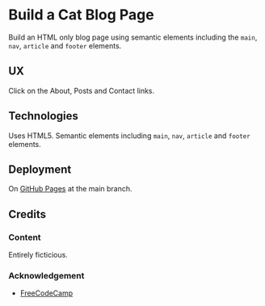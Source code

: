 # Build a Cat Blog Page

Build an HTML only blog page using semantic elements including the `main`, `nav`, `article` and `footer` elements.

## UX

Click on the About, Posts and Contact links.

## Technologies

Uses HTML5.  Semantic elements including `main`, `nav`, `article` and `footer` elements.

## Deployment

On [GitHub Pages](https://derektypist.github.io/build-a-cat-blog-page) at the main branch.

## Credits

### Content

Entirely ficticious.

### Acknowledgement

- [FreeCodeCamp](https://www.freecodecamp.org)
